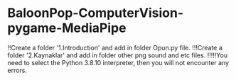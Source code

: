 ﻿# BaloonPop-ComputerVision-pygame-MediaPipe
!!Create a folder '1.Introduction' and add in folder Opun.py file.
!!!Create a folder '2.Kaynaklar' and add in folder other png sound and etc files.
!!!!!You need to select the Python 3.8.10 interpreter, then you will not encounter any errors.
